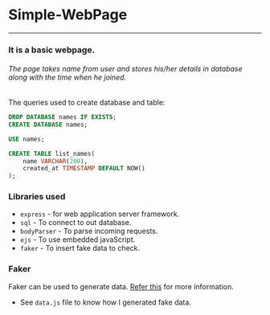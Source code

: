 # Simple-WebPage
---
### It is a basic webpage.

###### The page takes name from user and stores his/her details in database along with the time when he joined.

The queries used to create database and table:

```sql
DROP DATABASE names IF EXISTS;
CREATE DATABASE names;

USE names;

CREATE TABLE list_names(
    name VARCHAR(200),
    created_at TIMESTAMP DEFAULT NOW()
);
```

### Libraries used
+ `express` - for web application server framework.
+ `sql` - To connect to out database.
+ `bodyParser` - To parse incoming requests.
+ `ejs` - To use embedded javaScript.
+ `faker` - To insert fake data to check.

### Faker
Faker can be used to generate data. [Refer this](https://github.com/marak/Faker.js/) for more information.
* See `data.js` file to know how I generated fake data.
